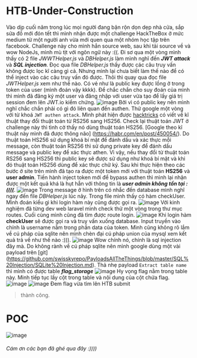 # HTB-Under-Construction
Vào dịp cuối năm trong lúc mọi người đang bận rộn dọn dẹp nhà cửa, sắp sửa đồ mới đón tết thì mình nhận được một challenge HackTheBox ở mức medium từ một người anh vừa mới quen qua một nhóm học tập trên facebook.
Challenge này cho mình hẳn source web, sau khi tải source về và wow NodeJs, mình mù tịt với ngôn ngữ này :((. Đi sơ qua một vòng mình thấy có 2 file _JWWTHelper.js_ và _DBHelper.js_ làm mình nghĩ đến ***JWT attack*** và ***SQL injection***. 
Đọc qua file _DBHelper.js_ thấy được các câu truy vấn không được lọc kĩ càng gì cả. Nhưng mình lại chưa biết làm thế nào để có thể inject vào các câu truy vấn đó được. Thôi thì quay qua đọc file _JWTHelper.js_ xem như thế nào.
Có vẻ như là public key được lồng ở trong token của user (mình đoán vậy kkkk). Để chắc chắn cho suy đoán của mình thì mình đã đăng ký một user và đăng nhập với user vừa tạo để lấy giá trị session đem lên JWT.io kiểm chứng.
![image](https://user-images.githubusercontent.com/94473469/151861915-52a6b594-2ca4-4a2d-8f1a-3a39cd11e210.png)
Bởi vì có public key nên mình nghĩ chắc chắn phải có gì đó liên quan đến authen. Thử google một vòng với từ khoá `JWT authen attack`. Mình phát hiện được [hacktricks](https://book.hacktricks.xyz/pentesting-web/hacking-jwt-json-web-tokens#change-the-algorithm-rs256-asymmetric-to-hs256-symmetric-cve-2016-5431-cve-2016-10555) có viết về kĩ thuật thay đổi thuật toán từ RS256 sang HS256. 
Check lại thuật toán JWT ở challenge này thì tình cờ thấy nó dùng thuật toán HS256. [Google theo kĩ thuật này mình đã được thông não] (https://habr.com/en/post/450054/).
Do thuật toán HS256 sử dụng khoá bí mật để đánh dấu và xác thực mỗi message, còn thuật toán RS256 thì sử dụng private key để đánh dấu message và public key để xác thực athen. Vì vậy, nếu thay đổi từ thuật toán RS256 sang HS256 thì public key sẽ được sử dụng như khoá bí mật và khi đó thuật toán HS256 dùng để xác thực chữ ký.
Sau khi thực hiện theo các bước ở site trên mình đã tạo ra được một token mới với thuật toán **HS256** và **user admin**. Tiến hành inject token mới để bypass authen thì mình lại nhận được một kết quả khá là hụt hẫn với thông tin là ***user admin không tồn tại :((((***.
![image](https://user-images.githubusercontent.com/94473469/151865255-57f93480-dda0-4363-bead-dcb8e7faf473.png)
Trong message ở hình trên có nhắc đến database mình nghĩ ngay đến file _DBHelper.js_ lúc nãy. Trong file mình thấy có hàm checkUser. Mình đoán kiểu gì khi login hàm này cũng được gọi ra.
![image](https://user-images.githubusercontent.com/94473469/151866758-04c1d864-7c8d-461f-b079-73b0dd40287d.png)
Với kinh nghiệm đã từng dev web laravel mình check thử một vòng trong thư mục routes. Cuối cùng mình cũng đã tìm được route login.
![image](https://user-images.githubusercontent.com/94473469/151867184-df99d1bf-d240-48e2-9340-a33ab2cde224.png)
Khi login hàm **checkUser** sẽ được gọi ra và truy vấn xuống database. Input truyền vào chính là username nằm trong phần data của token.
Mình cũng không rõ lắm về cú pháp của sqlite nên mình chèn đại cú pháp union của mysql xem kết quả trả về như thế nào :))).
![image](https://user-images.githubusercontent.com/94473469/151867946-0290a535-6648-42ce-8e88-827f94b3acf2.png)
Wow chính nó, chính là sql injection đây mà. Do không rành về cú pháp sqlite nên mình google dùng một vài payload trên [git] (https://github.com/swisskyrepo/PayloadsAllTheThings/blob/master/SQL%20Injection/SQLite%20Injection.md).
Thả nhẹ payload `Extract table name` thì mình có được table ***flag_storage***
![image](https://user-images.githubusercontent.com/94473469/151868780-40c0c85e-6376-4c3a-b36c-89e0e99269a1.png)
Hy vọng flag nằm trong table này. Minh tiếp tục lấy cột trong table và nội dung của cột chứa flag.
![image](https://user-images.githubusercontent.com/94473469/151869160-70667db3-5e02-4c02-bfd3-47f2b92fd730.png)
![image](https://user-images.githubusercontent.com/94473469/151869262-cadf3065-9ad4-47ba-ba62-556924989b3e.png)
Đem flag vừa tìm lên HTB submit 
> thành công.

# POC
![image](https://user-images.githubusercontent.com/94473469/152088040-f523b90f-4a42-493c-a0af-1583678ce01a.png)

###### Cám ơn các bạn đã ghé qua đây :))))
